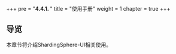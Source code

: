 +++
pre = "<b>4.4.1. </b>"
title = "使用手册"
weight = 1
chapter = true
+++

## 导览

本章节将介绍ShardingSphere-UI相关使用。

